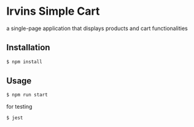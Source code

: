 # Irvins Simple Cart

a single-page application that displays products and cart functionalities

## Installation

```bash
$ npm install
```

## Usage
```bash
$ npm run start
```
for testing
```bash
$ jest
```
